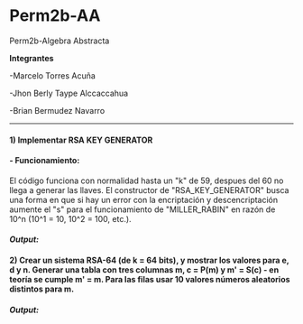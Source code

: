 # Perm2b-AA
Perm2b-Algebra Abstracta

**Integrantes**

-Marcelo Torres Acuña

-Jhon Berly Taype Alccaccahua 

-Brian Bermudez Navarro

------------


#### **1) Implementar RSA KEY GENERATOR**

#### - Funcionamiento:
El código funciona con normalidad hasta un "k" de 59, despues del 60 no llega a generar las llaves. El constructor de "RSA_KEY_GENERATOR" busca una forma en que si hay un error con la encriptación y descencriptación aumente el "s" para el funcionamiento de "MILLER_RABIN" en razón de 10^n (10^1 = 10, 10^2 = 100, etc.).

#### *Output:*

#### **2) Crear un sistema RSA-64 (de k = 64 bits), y mostrar los valores para e, d y n. Generar una tabla con tres columnas m, c = P(m) y m' = S(c) - en teoría se cumple m' = m. Para las filas usar 10 valores números aleatorios distintos para m.**

#### *Output:*
